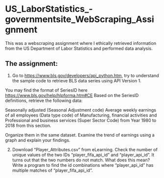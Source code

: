 # US_LaborStatistics_-governmentsite_WebScraping_Assignment
This was a webscraping assignment where I ethically retrieved information from the US Department of Labor Statistics and performed data analysis.

## The assignment:

1.	Go to https://www.bls.gov/developers/api_python.htm, try to understand the sample code to retrieve BLS data series using API Version 1.

You may find the format of SeriesID here https://www.bls.gov/help/hlpforma.htm#CE
Based on the SeriesID definitions, retrieve the following data:

Seasonally adjusted (Seasonal Adjustment code) Average weekly earnings of all employees (Data type code) of Manufacturing, financial activities and Professional and business services (Super Sector Code) from Year 1980 to 2018 from this section.

 
Organize them in the same dataset. Examine the trend of earnings using a graph and explain your findings.

2.	Download “Player_Attributes.csv” from eLearning. Check the number of unique values of the two IDs “player_fifa_api_id” and “player_api_id”. It turns out that the two numbers do not match. What does this mean? Write a program to find the id combinations where “player_api_id” has multiple matches of “player_fifa_api_id”.

